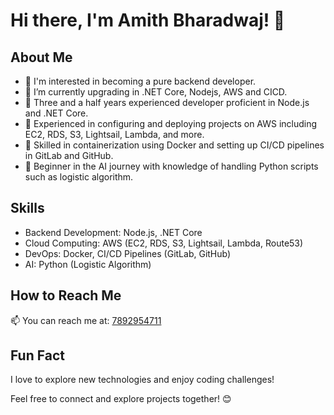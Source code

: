 # Hi there, I'm Amith Bharadwaj! 👋

## About Me
- 👀 I'm interested in becoming a pure backend developer.
- 🌱 I’m currently upgrading in .NET Core, Nodejs, AWS and CICD.
- 💼 Three and a half years experienced developer proficient in Node.js and .NET Core.
- 🚀 Experienced in configuring and deploying projects on AWS including EC2, RDS, S3, Lightsail, Lambda, and more.
- 🐳 Skilled in containerization using Docker and setting up CI/CD pipelines in GitLab and GitHub.
- 🤖 Beginner in the AI journey with knowledge of handling Python scripts such as logistic algorithm.

## Skills
- Backend Development: Node.js, .NET Core
- Cloud Computing: AWS (EC2, RDS, S3, Lightsail, Lambda, Route53)
- DevOps: Docker, CI/CD Pipelines (GitLab, GitHub)
- AI: Python (Logistic Algorithm)

## How to Reach Me
📫 You can reach me at: [7892954711](tel:+917892954711)

## Fun Fact
I love to explore new technologies and enjoy coding challenges!

Feel free to connect and explore projects together! 😊
